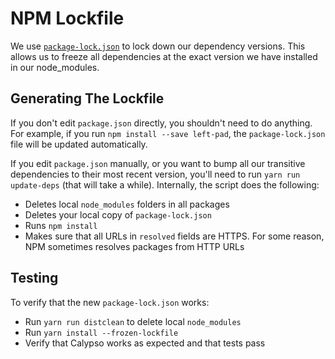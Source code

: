 NPM Lockfile
============

We use [`package-lock.json`](https://github.com/Automattic/wp-calypso/blob/master/package-lock.json)
to lock down our dependency versions. This allows us to freeze all dependencies at the
exact version we have installed in our node_modules.

## Generating The Lockfile

If you don't edit `package.json` directly, you shouldn't need to do anything. For example, if you run `npm install --save left-pad`,
the `package-lock.json` file will be updated automatically.

If you edit `package.json` manually, or you want to bump all our transitive dependencies to their most recent version,
you'll need to run `yarn run update-deps` (that will take a while). Internally, the script does the following:
- Deletes local `node_modules` folders in all packages
- Deletes your local copy of `package-lock.json`
- Runs `npm install`
- Makes sure that all URLs in `resolved` fields are HTTPS. For some reason, NPM sometimes resolves packages from HTTP URLs

## Testing

To verify that the new `package-lock.json` works:

- Run `yarn run distclean` to delete local `node_modules`
- Run `yarn install --frozen-lockfile`
- Verify that Calypso works as expected and that tests pass
